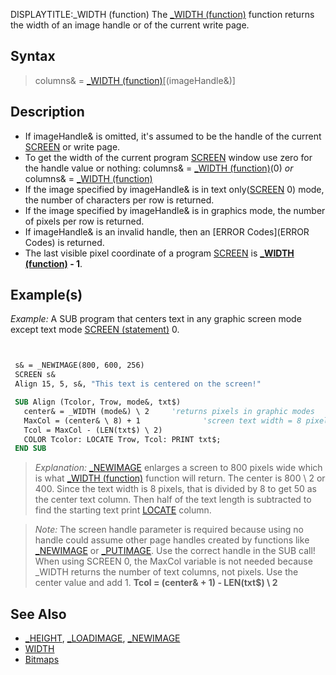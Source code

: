 DISPLAYTITLE:_WIDTH (function)
The [_WIDTH (function)](_WIDTH (function)) function returns the width of an image handle or of the current write page.


## Syntax

>  columns& = [_WIDTH (function)](_WIDTH (function))[(imageHandle&)]


## Description

* If imageHandle& is omitted, it's assumed to be the handle of the current [SCREEN](SCREEN) or write page.
* To get the width of the current program [SCREEN](SCREEN) window use zero for the handle value or nothing: columns& = [_WIDTH (function)](_WIDTH (function))(0) *or* columns& = [_WIDTH (function)](_WIDTH (function))
* If the image specified by imageHandle& is in text only([SCREEN](SCREEN) 0) mode, the number of characters per row is returned.
* If the image specified by imageHandle& is in graphics mode, the number of pixels per row is returned. 
* If imageHandle& is an invalid handle, then an [ERROR Codes](ERROR Codes) is returned.
* The last visible pixel coordinate of a program [SCREEN](SCREEN) is **[_WIDTH (function)](_WIDTH (function)) - 1**.


## Example(s)

*Example:* A SUB program that centers text in any graphic screen mode except text mode [SCREEN (statement)](SCREEN (statement)) 0.


```vb


 s& = _NEWIMAGE(800, 600, 256)
 SCREEN s&
 Align 15, 5, s&, "This text is centered on the screen!"

 SUB Align (Tcolor, Trow, mode&, txt$)    
   center& = _WIDTH (mode&) \ 2     'returns pixels in graphic modes 
   MaxCol = (center& \ 8) + 1              'screen text width = 8 pixels
   Tcol = MaxCol - (LEN(txt$) \ 2)
   COLOR Tcolor: LOCATE Trow, Tcol: PRINT txt$;  
 END SUB


```

>  *Explanation:* [_NEWIMAGE](_NEWIMAGE) enlarges a screen to 800 pixels wide which is what [_WIDTH (function)](_WIDTH (function)) function will return. The center is 800 \ 2 or 400. Since the text width is 8 pixels, that is divided by 8 to get 50 as the center text column. Then half of the text length is subtracted to find the starting text print [LOCATE](LOCATE) column.


>  *Note:* The screen handle parameter is required because using no handle could assume other page handles created by functions like [_NEWIMAGE](_NEWIMAGE) or [_PUTIMAGE](_PUTIMAGE). Use the correct handle in the SUB call! When using SCREEN 0, the MaxCol variable is not needed because _WIDTH returns the number of text columns, not pixels. Use the center value and add 1. **Tcol = (center& + 1) - LEN(txt$) \ 2**



## See Also

* [_HEIGHT](_HEIGHT), [_LOADIMAGE](_LOADIMAGE), [_NEWIMAGE](_NEWIMAGE)
* [WIDTH](WIDTH)
* [Bitmaps](Bitmaps)




